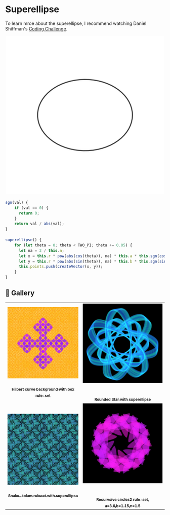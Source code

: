# Superellipse

To learn mroe about the superellipse, I recommend watching Daniel Shiffman's [Coding Challenge](https://thecodingtrain.com/challenges/19-superellipse).

<p align="center"><img src="assets/shape_images/superellipse.jpg" alt="superellipse" width="500px"></p>

```JavaScript
sgn(val) {
    if (val == 0) {
      return 0;
    }
    return val / abs(val);
}

superellipse() {
    for (let theta = 0; theta < TWO_PI; theta += 0.05) {
      let na = 2 / this.n;
      let x = this.r * pow(abs(cos(theta)), na) * this.a * this.sgn(cos(theta));
      let y = this.r * pow(abs(sin(theta)), na) * this.b * this.sgn(sin(theta));
      this.points.push(createVector(x, y));
    }
}
```

## 🌄 Gallery

<!-- IMAGE-LIST:START - Do not remove or modify this section -->
<!-- prettier-ignore-start -->
<!-- markdownlint-disable -->
<table>
  <tbody>
   <tr>
     <td align="center"><a href=""> <img class="img" src="assets/box-superellipse.jpg" alt="Hilbert curve background with box" style="vertical-align:top;" width="500" /><br /><sub><b><br/>Hilbert curve background with box rule-set</b></sub></a></td>
     <td align="center"><a href=""> <img class="img" src="assets/rounded-star-superellipse.jpg" alt="Rounded Star with superellipse" style=" display: block;
    margin-left: auto;
    margin-right: auto;" width="500" /><br /><sub><b><br/>Rounded Star with superellipse</b></sub></a></td>
    </tr>
    <tr>
     <td align="center"><a href=""> <img class="img" src="assets/snake-kolam-superellipse.jpg" alt="Snake-kolam ruleset with superellipse" style="vertical-align:top;" width="500" /><br /><sub><b><br/>Snake-kolam ruleset with superellipse</b></sub></a></td>
     <td align="center"><a href=""> <img class="img" src="assets/recursive-circles2-superellipse.jpg" alt="Recurvsive circles2 rule-set, a=3.6,b=1.15,n=1.5" style=" display: block;
    margin-left: auto;
    margin-right: auto;" width="500" /><br /><sub><b><br/>Recurvsive circles2 rule-set, a=3.6,b=1.15,n=1.5</b></sub></a></td>
    </tr>
    
  
    
 </tbody>
</table>

<!-- markdownlint-restore -->
<!-- prettier-ignore-end -->

<!-- IMAGE-LIST:END -->
